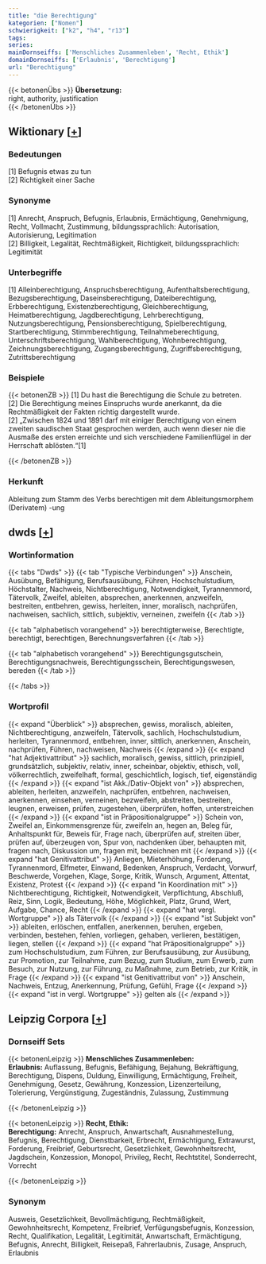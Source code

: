 ```yaml
---
title: "die Berechtigung"
kategorien: ["Nomen"]
schwierigkeit: ["k2", "h4", "r13"]
tags:
series:
mainDornseiffs: ['Menschliches Zusammenleben', 'Recht, Ethik']
domainDornseiffs: ['Erlaubnis', 'Berechtigung']
url: "Berechtigung"
---
```


{{< betonenÜbs >}}
**Übersetzung:**  
right, authority, justification  
{{< /betonenÜbs >}}

## Wiktionary [[+](https://de.wiktionary.org/wiki/Berechtigung)]

### Bedeutungen
[1] Befugnis etwas zu tun  
[2] Richtigkeit einer Sache  

### Synonyme
[1] Anrecht, Anspruch, Befugnis, Erlaubnis, Ermächtigung, Genehmigung, Recht, Vollmacht, Zustimmung, bildungssprachlich: Autorisation, Autorisierung, Legitimation  
[2] Billigkeit, Legalität, Rechtmäßigkeit, Richtigkeit, bildungssprachlich: Legitimität  

### Unterbegriffe
[1] Alleinberechtigung, Anspruchsberechtigung, Aufenthaltsberechtigung, Bezugsberechtigung, Daseinsberechtigung, Dateiberechtigung, Erbberechtigung, Existenzberechtigung, Gleichberechtigung, Heimatberechtigung, Jagdberechtigung, Lehrberechtigung, Nutzungsberechtigung, Pensionsberechtigung, Spielberechtigung, Startberechtigung, Stimmberechtigung, Teilnahmeberechtigung, Unterschriftsberechtigung, Wahlberechtigung, Wohnberechtigung, Zeichnungsberechtigung, Zugangsberechtigung, Zugriffsberechtigung, Zutrittsberechtigung  

### Beispiele
{{< betonenZB >}}
[1] Du hast die Berechtigung die Schule zu betreten.  
[2] Die Berechtigung meines Einspruchs wurde anerkannt, da die Rechtmäßigkeit der Fakten richtig dargestellt wurde.  
[2] „Zwischen 1824 und 1891 darf mit einiger Berechtigung von einem zweiten saudischen Staat gesprochen werden, auch wenn dieser nie die Ausmaße des ersten erreichte und sich verschiedene Familienflügel in der Herrschaft ablösten.“[1]  

{{< /betonenZB >}}
### Herkunft
Ableitung zum Stamm des Verbs berechtigen mit dem Ableitungsmorphem (Derivatem) -ung  



## dwds [[+](https://www.dwds.de/wb/Berechtigung)]

### Wortinformation
{{< tabs "Dwds" >}}
{{< tab "Typische Verbindungen" >}}
Anschein, Ausübung, Befähigung, Berufsausübung, Führen, Hochschulstudium, Höchstalter, Nachweis, Nichtberechtigung, Notwendigkeit, Tyrannenmord, Tätervolk, Zweifel, ableiten, absprechen, anerkennen, anzweifeln, bestreiten, entbehren, gewiss, herleiten, inner, moralisch, nachprüfen, nachweisen, sachlich, sittlich, subjektiv, verneinen, zweifeln
{{< /tab >}}

{{< tab "alphabetisch vorangehend" >}}
berechtigterweise, Berechtigte, berechtigt, berechtigen, Berechnungsverfahren
{{< /tab >}}

{{< tab "alphabetisch vorangehend" >}}
Berechtigungsgutschein, Berechtigungsnachweis, Berechtigungsschein, Berechtigungswesen, bereden
{{< /tab >}}

{{< /tabs >}}

### Wortprofil
{{< expand "Überblick" >}} absprechen, gewiss, moralisch, ableiten, Nichtberechtigung, anzweifeln, Tätervolk, sachlich, Hochschulstudium, herleiten, Tyrannenmord, entbehren, inner, sittlich, anerkennen, Anschein, nachprüfen, Führen, nachweisen, Nachweis {{< /expand >}}
{{< expand "hat Adjektivattribut" >}} sachlich, moralisch, gewiss, sittlich, prinzipiell, grundsätzlich, subjektiv, relativ, inner, scheinbar, objektiv, ethisch, voll, völkerrechtlich, zweifelhaft, formal, geschichtlich, logisch, tief, eigenständig {{< /expand >}}
{{< expand "ist Akk./Dativ-Objekt von" >}} absprechen, ableiten, herleiten, anzweifeln, nachprüfen, entbehren, nachweisen, anerkennen, einsehen, verneinen, bezweifeln, abstreiten, bestreiten, leugnen, erweisen, prüfen, zugestehen, überprüfen, hoffen, unterstreichen {{< /expand >}}
{{< expand "ist in Präpositionalgruppe" >}} Schein von, Zweifel an, Einkommensgrenze für, zweifeln an, hegen an, Beleg für, Anhaltspunkt für, Beweis für, Frage nach, überprüfen auf, streiten über, prüfen auf, überzeugen von, Spur von, nachdenken über, behaupten mit, fragen nach, Diskussion um, fragen mit, bezeichnen mit {{< /expand >}}
{{< expand "hat Genitivattribut" >}} Anliegen, Mieterhöhung, Forderung, Tyrannenmord, Elfmeter, Einwand, Bedenken, Anspruch, Verdacht, Vorwurf, Beschwerde, Vorgehen, Klage, Sorge, Kritik, Wunsch, Argument, Attentat, Existenz, Protest {{< /expand >}}
{{< expand "in Koordination mit" >}} Nichtberechtigung, Richtigkeit, Notwendigkeit, Verpflichtung, Abschluß, Reiz, Sinn, Logik, Bedeutung, Höhe, Möglichkeit, Platz, Grund, Wert, Aufgabe, Chance, Recht {{< /expand >}}
{{< expand "hat vergl. Wortgruppe" >}} als Tätervolk {{< /expand >}}
{{< expand "ist Subjekt von" >}} ableiten, erlöschen, entfallen, anerkennen, beruhen, ergeben, verbinden, bestehen, fehlen, vorliegen, gehaben, verlieren, bestätigen, liegen, stellen {{< /expand >}}
{{< expand "hat Präpositionalgruppe" >}} zum Hochschulstudium, zum Führen, zur Berufsausübung, zur Ausübung, zur Promotion, zur Teilnahme, zum Bezug, zum Studium, zum Erwerb, zum Besuch, zur Nutzung, zur Führung, zu Maßnahme, zum Betrieb, zur Kritik, in Frage {{< /expand >}}
{{< expand "ist Genitivattribut von" >}} Anschein, Nachweis, Entzug, Anerkennung, Prüfung, Gefühl, Frage {{< /expand >}}
{{< expand "ist in vergl. Wortgruppe" >}} gelten als {{< /expand >}}

## Leipzig Corpora [[+](https://corpora.uni-leipzig.de/en/res?word=Berechtigung&corpusId=deu_newscrawl-public_2018)]

### Dornseiff Sets
{{< betonenLeipzig >}}
**Menschliches Zusammenleben:**  
**Erlaubnis:** Auflassung, Befugnis, Befähigung, Bejahung, Bekräftigung, Berechtigung, Dispens, Duldung, Einwilligung, Ermächtigung, Freiheit, Genehmigung, Gesetz, Gewährung, Konzession, Lizenzerteilung, Tolerierung, Vergünstigung, Zugeständnis, Zulassung, Zustimmung  

{{< /betonenLeipzig >}}


{{< betonenLeipzig >}}
**Recht, Ethik:**  
**Berechtigung:** Anrecht, Anspruch, Anwartschaft, Ausnahmestellung, Befugnis, Berechtigung, Dienstbarkeit, Erbrecht, Ermächtigung, Extrawurst, Forderung, Freibrief, Geburtsrecht, Gesetzlichkeit, Gewohnheitsrecht, Jagdschein, Konzession, Monopol, Privileg, Recht, Rechtstitel, Sonderrecht, Vorrecht  

{{< /betonenLeipzig >}}

### Synonym
Ausweis, Gesetzlichkeit, Bevollmächtigung, Rechtmäßigkeit, Gewohnheitsrecht, Kompetenz, Freibrief, Verfügungsbefugnis, Konzession, Recht, Qualifikation, Legalität, Legitimität, Anwartschaft, Ermächtigung, Befugnis, Anrecht, Billigkeit, Reisepaß, Fahrerlaubnis, Zusage, Anspruch, Erlaubnis


